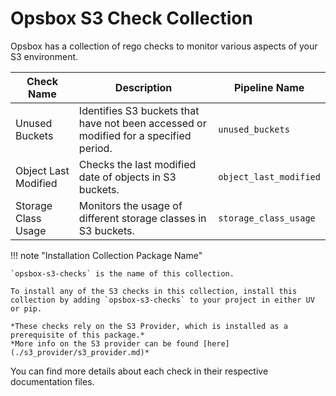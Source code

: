 # Opsbox S3 Check Collection

Opsbox has a collection of rego checks to monitor various aspects of your S3 environment.

| Check Name                        | Description                                                        | Pipeline Name          |
|-----------------------------------|--------------------------------------------------------------------|------------------------|
| Unused Buckets                    | Identifies S3 buckets that have not been accessed or modified for a specified period. | `unused_buckets`       |
| Object Last Modified              | Checks the last modified date of objects in S3 buckets.            | `object_last_modified` |
| Storage Class Usage               | Monitors the usage of different storage classes in S3 buckets.     | `storage_class_usage`  |

!!! note "Installation Collection Package Name"

    `opsbox-s3-checks` is the name of this collection.

    To install any of the S3 checks in this collection, install this collection by adding `opsbox-s3-checks` to your project in either UV or pip.

    *These checks rely on the S3 Provider, which is installed as a prerequisite of this package.*
    *More info on the S3 provider can be found [here](./s3_provider/s3_provider.md)*

You can find more details about each check in their respective documentation files.